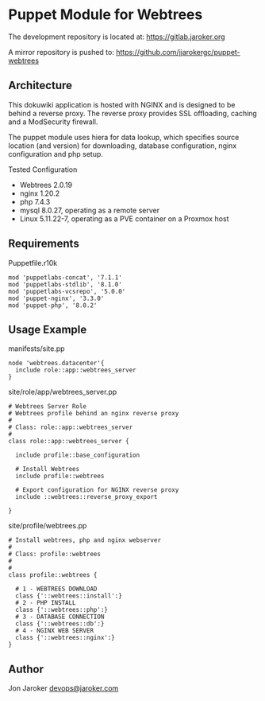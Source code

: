 # Puppet Module for Webtrees

The development repository is located at: https://gitlab.jaroker.org

A mirror repository is pushed to: https://github.com/jjarokergc/puppet-webtrees

## Architecture
This dokuwiki application is hosted with NGINX and is designed to be behind a reverse proxy.  The reverse proxy provides SSL offloading, caching and a ModSecurity firewall.

The puppet module uses hiera for data lookup, which specifies source location (and version) for downloading, database configuration, nginx configuration and php setup.

 Tested Configuration
   * Webtrees 2.0.19
   * nginx 1.20.2
   * php 7.4.3
   * mysql 8.0.27, operating as a remote server
   * Linux 5.11.22-7, operating as a PVE container on a Proxmox host

## Requirements
Puppetfile.r10k
```
mod 'puppetlabs-concat', '7.1.1'
mod 'puppetlabs-stdlib', '8.1.0'
mod 'puppetlabs-vcsrepo', '5.0.0'
mod 'puppet-nginx', '3.3.0'
mod 'puppet-php', '8.0.2'
```
## Usage Example

manifests/site.pp
```
node 'webtrees.datacenter'{                 
  include role::app::webtrees_server
}
```

site/role/app/webtrees_server.pp
```
# Webtrees Server Role
# Webtrees profile behind an nginx reverse proxy
#
# Class: role::app::webtrees_server
#
class role::app::webtrees_server {

  include profile::base_configuration

  # Install Webtrees
  include profile::webtrees

  # Export configuration for NGINX reverse proxy
  include ::webtrees::reverse_proxy_export

}
```

site/profile/webtrees.pp
```
# Install webtrees, php and nginx webserver
#
# Class: profile::webtrees
#
#
class profile::webtrees {

  # 1 - WEBTREES DOWNLOAD
  class {'::webtrees::install':}
  # 2 - PHP INSTALL
  class {'::webtrees::php':}
  # 3 - DATABASE CONNECTION
  class {'::webtrees::db':}
  # 4 - NGINX WEB SERVER
  class {'::webtrees::nginx':}
}
```

## Author
Jon Jaroker
devops@jaroker.com